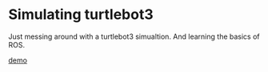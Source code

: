 # Simulating turtlebot3 

Just messing around with a turtlebot3 simualtion. And learning the basics of ROS. 

[demo](https://github.com/TahaM1/ros_simulation/blob/master/Screencast%20from%202021-02-25%2010%2055%2022%20AM.gif)
